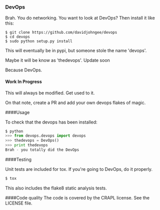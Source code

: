 ### DevOps

Brah. You do networking. You want to look at DevOps? Then install it like this:

```
$ git clone https://github.com/davidjohngee/devops
$ cd devops
$ sudo python setup.py install
```

This will eventually be in pypi, but someone stole the name 'devops'.

Maybe it will be know as 'thedevops'. Update soon

Because DevOps.

#### Work In Progress

This will always be modified. Get used to it.

On that note, create a PR and add your own devops flakes of magic.

####Usage

To check that the devops has been installed:

```python
$ python
>>> from devops.devops import devops
>>> thedevops = DevOps()
>>> print thedevops
Brah - you totally did the DevOps
```

####Testing

Unit tests are included for tox. If you're going to DevOps, do it properly.

```python
$ tox
```

This also includes the flake8 static analysis tests.

####Code quality
The code is covered by the CRAPL license. See the LICENSE file.
